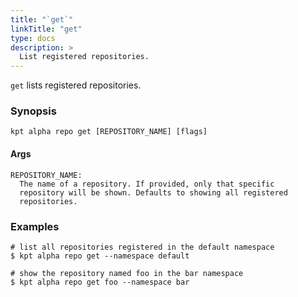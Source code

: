 ```yaml
---
title: "`get`"
linkTitle: "get"
type: docs
description: >
  List registered repositories.
---
```


<!--mdtogo:Short
    List registered repositories.
-->

`get` lists registered repositories.

### Synopsis

<!--mdtogo:Long-->

```
kpt alpha repo get [REPOSITORY_NAME] [flags]
```

#### Args

```
REPOSITORY_NAME:
  The name of a repository. If provided, only that specific
  repository will be shown. Defaults to showing all registered
  repositories.
```

<!--mdtogo-->

### Examples

<!--mdtogo:Examples-->

```shell
# list all repositories registered in the default namespace
$ kpt alpha repo get --namespace default
```

```shell
# show the repository named foo in the bar namespace
$ kpt alpha repo get foo --namespace bar
```

<!--mdtogo-->